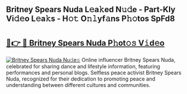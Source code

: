## Britney Spears Nuda L𝚎a𝚔ed N𝚞𝚍e - Part-KIy Vi𝚍𝚎o L𝚎a𝚔s - H𝚘𝚝 O𝚗𝚕yf𝚊ns P𝚑𝚘tos SpFd8

# <h2><a href="http://kf3125.oniu.top/?m=Britney+Spears+Nuda">🔗👉 🔴 Britney Spears Nuda P𝚑ot𝚘𝚜 V𝚒d𝚎o</a></h2>

[![Britney Spears Nuda Nu𝚍e𝚜](https://i.imgur.com/0qMVB7G.gif)](http://kf3125.oniu.top/?m=Britney+Spears+Nuda)
Online influencer Britney Spears Nuda, celebrated for sharing dance and lifestyle information, featuring performances and personal blogs. Selfless peace activist Britney Spears Nuda, recognized for their dedication to promoting peace and understanding between different cultures and communities.  
